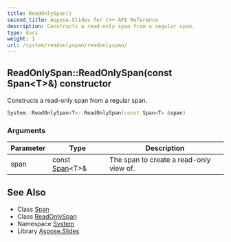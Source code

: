 ```yaml
---
title: ReadOnlySpan()
second_title: Aspose.Slides for C++ API Reference
description: Constructs a read-only span from a regular span.
type: docs
weight: 1
url: /system/readonlyspan/readonlyspan/
---
```

## ReadOnlySpan::ReadOnlySpan(const Span\<T\>\&) constructor


Constructs a read-only span from a regular span.

```cpp
System::ReadOnlySpan<T>::ReadOnlySpan(const Span<T> &span)
```


### Arguments

| Parameter | Type | Description |
| --- | --- | --- |
| span | const [Span](../../span/)\<T\>\& | The span to create a read-only view of. |

## See Also

* Class [Span](../../span/)
* Class [ReadOnlySpan](../)
* Namespace [System](../../)
* Library [Aspose.Slides](../../../)